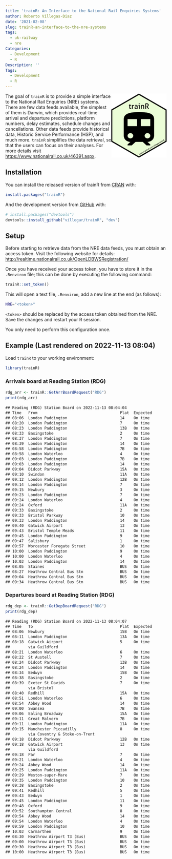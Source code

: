 ```yaml
---
title: 'trainR: An Interface to the National Rail Enquiries Systems'
author: Roberto Villegas-Diaz
date: '2021-02-08'
slug: trainR-an-interface-to-the-nre-systems
tags:
  - uk-railway
  - nre
Categories:
  - Development
  - R
Description: ''
Tags:
  - Development
  - R
---
```


<img src="https://raw.githubusercontent.com/villegar/trainR/main/inst/images/logo.png" alt="logo" align="right" height=200px/>

The goal of `trainR` is to provide a simple interface to the 
National Rail Enquiries (NRE) systems. There are few data feeds 
available, the simplest of them is Darwin, which provides real-time 
arrival and departure predictions, platform numbers, delay estimates, 
schedule changes and cancellations. Other data feeds provide historical 
data, Historic Service Performance (HSP), and much more. `trainR` 
simplifies the data retrieval, so that the users can focus on their 
analyses. For more details visit 
https://www.nationalrail.co.uk/46391.aspx.

## Installation

You can install the released version of trainR from [CRAN](https://CRAN.R-project.org) with:

``` r
install.packages("trainR")
```

And the development version from [GitHub](https://github.com/) with:

``` r
# install.packages("devtools")
devtools::install_github("villegar/trainR", "dev")
```

## Setup
Before starting to retrieve data from the NRE data feeds, you must obtain an access token. 
Visit the following website for details: http://realtime.nationalrail.co.uk/OpenLDBWSRegistration/

Once you have received your access token, you have to store it in the `.Renviron` file; this can be 
done by executing the following command:


```r
trainR::set_token()
```

This will open a text file, `.Renviron`, add a new line at the end (as follows):

```bash
NRE="<token>"
```

`<token>` should be replaced by the access token obtained from the NRE. Save the changes and restart 
your R session.

You only need to perform this configuration once.

## Example (Last rendered on 2022-11-13 08:04)

Load `trainR` to your working environment:

```r
library(trainR)
```

### Arrivals board at Reading Station (RDG)


```r
rdg_arr <- trainR::GetArrBoardRequest("RDG")
print(rdg_arr)
```

```
## Reading (RDG) Station Board on 2022-11-13 08:04:04
## Time   From                                    Plat  Expected
## 08:06  London Paddington                       14    On time
## 08:20  London Paddington                       7     On time
## 08:23  London Paddington                       13B   On time
## 08:33  Basingstoke                             2     On time
## 08:37  London Paddington                       7     On time
## 08:39  London Paddington                       14    On time
## 08:58  London Paddington                       7B    On time
## 08:58  London Waterloo                         4     On time
## 09:03  London Paddington                       7B    On time
## 09:03  London Paddington                       14    On time
## 09:04  Didcot Parkway                          15A   On time
## 09:10  Swindon                                 11A   On time
## 09:12  London Paddington                       12B   On time
## 09:14  London Paddington                       7     On time
## 09:15  Newbury                                 3     On time
## 09:23  London Paddington                       7     On time
## 09:24  London Waterloo                         4     On time
## 09:24  Oxford                                  11A   On time
## 09:33  Basingstoke                             2     On time
## 09:33  Bristol Parkway                         10    On time
## 09:33  London Paddington                       14    On time
## 09:40  Gatwick Airport                         13    On time
## 09:43  Bristol Temple Meads                    11    On time
## 09:45  London Paddington                       9     On time
## 09:47  Salisbury                               1     On time
## 09:57  Worcester Foregate Street               10    On time
## 10:00  London Paddington                       9     On time
## 10:00  London Waterloo                         4     On time
## 10:03  London Paddington                       14    On time
## 08:05  Staines                                 BUS   On time
## 08:27  Heathrow Central Bus Stn                BUS   On time
## 09:04  Heathrow Central Bus Stn                BUS   On time
## 09:34  Heathrow Central Bus Stn                BUS   On time
```

### Departures board at Reading Station (RDG)


```r
rdg_dep <- trainR::GetDepBoardRequest("RDG")
print(rdg_dep)
```

```
## Reading (RDG) Station Board on 2022-11-13 08:04:07
## Time   To                                      Plat  Expected
## 08:06  Newbury                                 15B   On time
## 08:11  London Paddington                       13A   On time
## 08:18  Gatwick Airport                         5     On time
##        via Guildford                           
## 08:21  London Waterloo                         6     On time
## 08:22  St Austell                              7     On time
## 08:24  Didcot Parkway                          13B   On time
## 08:24  London Paddington                       14    On time
## 08:34  Bedwyn                                  15B   On time
## 08:38  Basingstoke                             2     On time
## 08:39  Exeter St Davids                        7     On time
##        via Bristol                             
## 08:40  Redhill                                 15A   On time
## 08:51  London Waterloo                         6     On time
## 08:54  Abbey Wood                              14    On time
## 09:00  Swansea                                 7B    On time
## 09:06  Ealing Broadway                         15A   On time
## 09:11  Great Malvern                           7B    On time
## 09:11  London Paddington                       11A   On time
## 09:15  Manchester Piccadilly                   8     On time
##        via Coventry & Stoke-on-Trent           
## 09:18  Didcot Parkway                          12B   On time
## 09:18  Gatwick Airport                         13    On time
##        via Guildford                           
## 09:18  Par                                     7     On time
## 09:21  London Waterloo                         4     On time
## 09:24  Abbey Wood                              14    On time
## 09:25  London Paddington                       11A   On time
## 09:29  Weston-super-Mare                       7     On time
## 09:35  London Paddington                       10    On time
## 09:38  Basingstoke                             2     On time
## 09:41  Redhill                                 5     On time
## 09:43  Bedwyn                                  1     On time
## 09:45  London Paddington                       11    On time
## 09:48  Oxford                                  9     On time
## 09:52  Southampton Central                     8     On time
## 09:54  Abbey Wood                              14    On time
## 09:54  London Waterloo                         4     On time
## 09:59  London Paddington                       10    On time
## 10:03  Carmarthen                              9     On time
## 08:30  Heathrow Airport T3 (Bus)               BUS   On time
## 09:00  Heathrow Airport T3 (Bus)               BUS   On time
## 09:30  Heathrow Airport T3 (Bus)               BUS   On time
## 10:00  Heathrow Airport T3 (Bus)               BUS   On time
```
